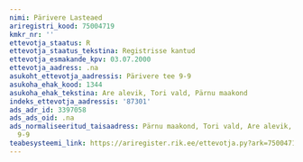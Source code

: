 ```yaml
---
nimi: Pärivere Lasteaed
ariregistri_kood: 75004719
kmkr_nr: ''
ettevotja_staatus: R
ettevotja_staatus_tekstina: Registrisse kantud
ettevotja_esmakande_kpv: 03.07.2000
ettevotja_aadress: .na
asukoht_ettevotja_aadressis: Pärivere tee 9-9
asukoha_ehak_kood: 1344
asukoha_ehak_tekstina: Are alevik, Tori vald, Pärnu maakond
indeks_ettevotja_aadressis: '87301'
ads_adr_id: 3397058
ads_ads_oid: .na
ads_normaliseeritud_taisaadress: Pärnu maakond, Tori vald, Are alevik, Pärivere tee
  9-9
teabesysteemi_link: https://ariregister.rik.ee/ettevotja.py?ark=75004719&ref=rekvisiidid
---
```

